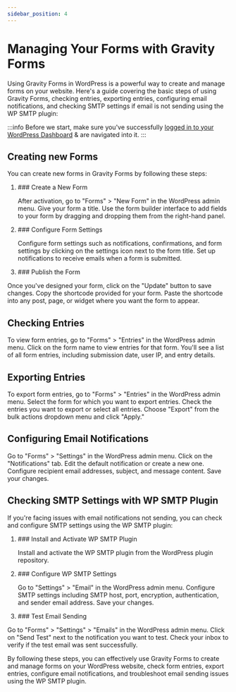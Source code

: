 ```yaml
---
sidebar_position: 4
---
```

# Managing Your Forms with Gravity Forms

Using Gravity Forms in WordPress is a powerful way to create and manage forms on your website. Here's a guide covering the basic steps of using Gravity Forms, checking entries, exporting entries, configuring email notifications, and checking SMTP settings if email is not sending using the WP SMTP plugin:

:::info
Before we start, make sure you've successfully [logged in to your WordPress Dashboard](wordpress/introduction/auth/index.md) & are navigated into it.
:::

## Creating new Forms

You can create new forms in Gravity Forms by following these steps:

<ol>

<li>
### Create a New Form
</li>

After activation, go to "Forms" > "New Form" in the WordPress admin menu.
Give your form a title.
Use the form builder interface to add fields to your form by dragging and dropping them from the right-hand panel.

<li>
### Configure Form Settings
</li>

Configure form settings such as notifications, confirmations, and form settings by clicking on the settings icon next to the form title.
Set up notifications to receive emails when a form is submitted.

<li>
### Publish the Form
</li>

</ol>

Once you've designed your form, click on the "Update" button to save changes.
Copy the shortcode provided for your form.
Paste the shortcode into any post, page, or widget where you want the form to appear.

## Checking Entries

To view form entries, go to "Forms" > "Entries" in the WordPress admin menu.
Click on the form name to view entries for that form.
You'll see a list of all form entries, including submission date, user IP, and entry details.

## Exporting Entries

To export form entries, go to "Forms" > "Entries" in the WordPress admin menu.
Select the form for which you want to export entries.
Check the entries you want to export or select all entries.
Choose "Export" from the bulk actions dropdown menu and click "Apply."

## Configuring Email Notifications

Go to "Forms" > "Settings" in the WordPress admin menu.
Click on the "Notifications" tab.
Edit the default notification or create a new one.
Configure recipient email addresses, subject, and message content.
Save your changes.

## Checking SMTP Settings with WP SMTP Plugin

If you're facing issues with email notifications not sending, you can check and configure SMTP settings using the WP SMTP plugin:

<ol>

<li>
### Install and Activate WP SMTP Plugin
</li>

Install and activate the WP SMTP plugin from the WordPress plugin repository.

<li>
### Configure WP SMTP Settings
</li>

Go to "Settings" > "Email" in the WordPress admin menu.
Configure SMTP settings including SMTP host, port, encryption, authentication, and sender email address.
Save your changes.

<li>
### Test Email Sending
</li>

</ol>

Go to "Forms" > "Settings" > "Emails" in the WordPress admin menu.
Click on "Send Test" next to the notification you want to test.
Check your inbox to verify if the test email was sent successfully.

By following these steps, you can effectively use Gravity Forms to create and manage forms on your WordPress website, check form entries, export entries, configure email notifications, and troubleshoot email sending issues using the WP SMTP plugin.